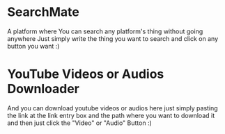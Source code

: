 # SearchMate
A platform where You can search any platform's thing without going anywhere
Just simply write the thing you want to search and click on any button you want :)

# YouTube Videos or Audios Downloader
And you can download youtube videos or audios here
just simply pasting the link at the link entry box and the path where you want to download it and then just click the "Video" or "Audio" Button :)
